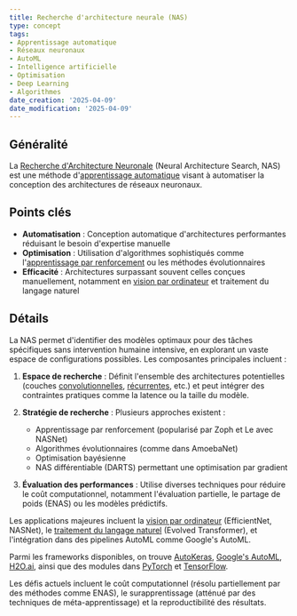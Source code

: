 ```yaml
---
title: Recherche d'architecture neurale (NAS)
type: concept
tags:
- Apprentissage automatique
- Réseaux neuronaux
- AutoML
- Intelligence artificielle
- Optimisation
- Deep Learning
- Algorithmes
date_creation: '2025-04-09'
date_modification: '2025-04-09'
---
```

## Généralité

La [Recherche d'Architecture Neuronale](https://fr.wikipedia.org/wiki/Recherche_d%27architecture_neuronale) (Neural Architecture Search, NAS) est une méthode d'[apprentissage automatique](https://fr.wikipedia.org/wiki/Apprentissage_automatique) visant à automatiser la conception des architectures de réseaux neuronaux.

## Points clés

- **Automatisation** : Conception automatique d'architectures performantes réduisant le besoin d'expertise manuelle
- **Optimisation** : Utilisation d'algorithmes sophistiqués comme l'[apprentissage par renforcement](https://fr.wikipedia.org/wiki/Apprentissage_par_renforcement) ou les méthodes évolutionnaires
- **Efficacité** : Architectures surpassant souvent celles conçues manuellement, notamment en [vision par ordinateur](https://fr.wikipedia.org/wiki/Vision_par_ordinateur) et traitement du langage naturel

## Détails

La NAS permet d'identifier des modèles optimaux pour des tâches spécifiques sans intervention humaine intensive, en explorant un vaste espace de configurations possibles. Les composantes principales incluent :

1. **Espace de recherche** : Définit l'ensemble des architectures potentielles (couches [convolutionnelles](https://fr.wikipedia.org/wiki/R%C3%A9seau_neuronal_%C3%A0_convolutions), [récurrentes](https://fr.wikipedia.org/wiki/R%C3%A9seau_neuronal_r%C3%A9current), etc.) et peut intégrer des contraintes pratiques comme la latence ou la taille du modèle.

2. **Stratégie de recherche** : Plusieurs approches existent :
   - Apprentissage par renforcement (popularisé par Zoph et Le avec NASNet)
   - Algorithmes évolutionnaires (comme dans AmoebaNet)
   - Optimisation bayésienne
   - NAS différentiable (DARTS) permettant une optimisation par gradient

3. **Évaluation des performances** : Utilise diverses techniques pour réduire le coût computationnel, notamment l'évaluation partielle, le partage de poids (ENAS) ou les modèles prédictifs.

Les applications majeures incluent la [vision par ordinateur](https://fr.wikipedia.org/wiki/Vision_par_ordinateur) (EfficientNet, NASNet), le [traitement du langage naturel](https://fr.wikipedia.org/wiki/Traitement_automatique_du_langage_naturel) (Evolved Transformer), et l'intégration dans des pipelines AutoML comme Google's AutoML.

Parmi les frameworks disponibles, on trouve [AutoKeras](https://fr.wikipedia.org/wiki/AutoKeras), [Google's AutoML](https://fr.wikipedia.org/wiki/Google_Cloud_AutoML), [H2O.ai](https://fr.wikipedia.org/wiki/H2O.ai), ainsi que des modules dans [PyTorch](https://fr.wikipedia.org/wiki/PyTorch) et [TensorFlow](https://fr.wikipedia.org/wiki/TensorFlow).

Les défis actuels incluent le coût computationnel (résolu partiellement par des méthodes comme ENAS), le surapprentissage (atténué par des techniques de méta-apprentissage) et la reproductibilité des résultats.